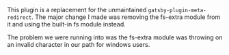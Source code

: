 This plugin is a replacement for the unmaintained `gatsby-plugin-meta-redirect`. The major change I made was removing the fs-extra module from it and using the built-in fs module instead. 

The problem we were running into was the fs-extra module was throwing on an invalid character in our path for windows users. 
